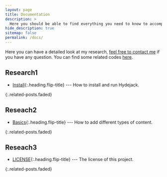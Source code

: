 ```yaml
---
layout: page
title: Documentation
description: >
  Here you should be able to find everything you need to know to accomplish the most common tasks when blogging with Hydejack.
hide_description: true
sitemap: false
permalink: /docs/
---
```


Here you can have a detailed look at my research, [feel free to contact me](mailto:mail@qwtel.com) if you have any question.
You can find some related codes [here](https://github.com/Amelie-Minji).

<!--While this manual tries to be beginner-friendly, as a user of Jekyll it is assumed that you are comfortable running shell commands and editing text files.
{:.note}
-->

## Research1
* [Install]{:.heading.flip-title} --- How to install and run Hydejack.
<!--
* [Upgrade]{:.heading.flip-title} --- You can skip this if you haven't used Hydejack before.
* [Config]{:.heading.flip-title} --- Once Jekyll is running you can start editing your config file.
-->
{:.related-posts.faded}

## Reseach2
* [Basics]{:.heading.flip-title} --- How to add different types of content.
<!--
* [Writing]{:.heading.flip-title} --- Producing markdown content for Hydejack.
* [Scripts]{:.heading.flip-title} --- How to include 3rd party scripts on your site.
* [Build]{:.heading.flip-title} --- How to build the static files for deployment.
* [Advanced]{:.heading.flip-title} --- Guides for more advanced tasks.
-->
{:.related-posts.faded}

## Reseach3
* [LICENSE]{:.heading.flip-title} --- The license of this project.
<!--
* [NOTICE]{:.heading.flip-title} --- Parts of this program are provided under separate licenses.
* [CHANGELOG]{:.heading.flip-title} --- Version history of Hydejack.
-->
{:.related-posts.faded}

[install]: install.md
[upgrade]: upgrade.md
[config]: config.md
[basics]: basics.md
[writing]: writing.md
[scripts]: scripts.md
[build]: build.md
[advanced]: advanced.md
[LICENSE]: ../LICENSE.md
[NOTICE]: ../NOTICE.md
[CHANGELOG]: ../CHANGELOG.md
